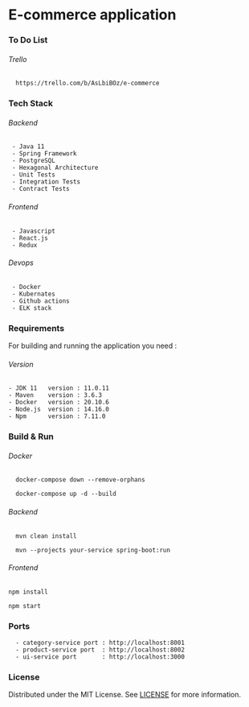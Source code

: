 # E-commerce application

### To Do List

###### Trello

```
  https://trello.com/b/AsLbiBOz/e-commerce
```

### Tech Stack

###### Backend

```
 - Java 11
 - Spring Framework
 - PostgreSQL
 - Hexagonal Architecture
 - Unit Tests
 - Integration Tests
 - Contract Tests
```

###### Frontend

```
 - Javascript
 - React.js
 - Redux
```

###### Devops

```
 - Docker
 - Kubernates 
 - Github actions
 - ELK stack
```

### Requirements

For building and running the application you need :

###### Version

```
- JDK 11   version : 11.0.11 
- Maven    version : 3.6.3
- Docker   version : 20.10.6
- Node.js  version : 14.16.0
- Npm      version : 7.11.0
```

### Build & Run

###### Docker

```
  docker-compose down --remove-orphans
```

```
  docker-compose up -d --build
```

###### Backend

```
  mvn clean install 
```

```
  mvn --projects your-service spring-boot:run
```

###### Frontend

```
npm install
```

```
npm start
```

### Ports

```
  - category-service port : http://localhost:8001
  - product-service port  : http://localhost:8002
  - ui-service port       : http://localhost:3000
```

### License

Distributed under the MIT License. See [LICENSE](LICENSE) for more information.


  
